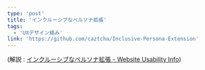 ```yaml
---
type: 'post'
title: 'インクルーシブなペルソナ拡張'
tags:
  - 'UXデザイン絡み'
link: 'https://github.com/caztcha/Inclusive-Persona-Extension'
---
```

(解説 : [インクルーシブなペルソナ拡張 - Website Usability Info](https://website-usability.info/2018/05/entry_180517.html))
